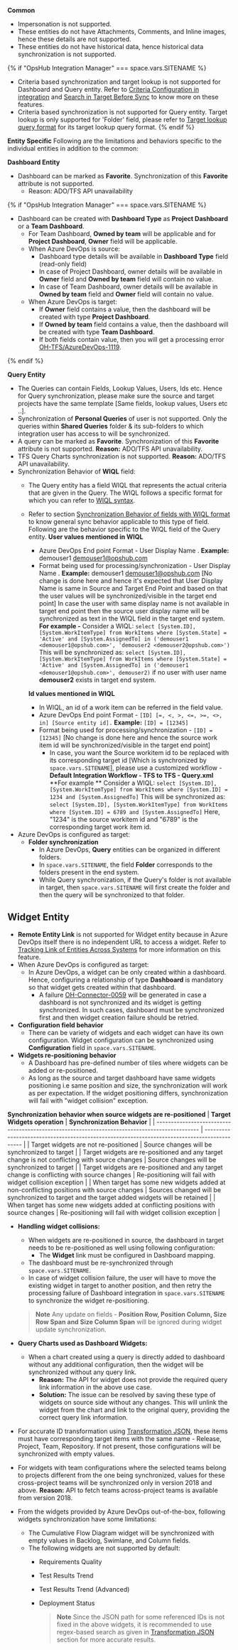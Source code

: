 **Common**

* Impersonation is not supported.
* These entities do not have Attachments, Comments, and Inline images, hence these details are not supported.
* These entities do not have historical data, hence historical data synchronization is not supported.

{% if "OpsHub Integration Manager" === space.vars.SITENAME %}
* Criteria based synchronization and target lookup is not supported for Dashboard and Query entity. Refer to [Criteria Configuration in integration](../../integrate/integration-configuration.md#criteria_configuration) and [Search in Target Before Sync](../../integrate/integration-configuration.md#search-in-target-before-sync) to know more on these features.
* Criteria based synchronization is not supported for Query entity. Target lookup is only supported for 'Folder' field, please refer to [Target lookup query format](../../connectors/team-foundation-server.md#supported-target-lookup-query-for-query-entity) for its target lookup query format.
{% endif %}

**Entity Specific**
Following are the limitations and behaviors specific to the individual entities in addition to the common:

**Dashboard Entity**

* Dashboard can be marked as **Favorite**. Synchronization of this **Favorite** attribute is not supported.
  * Reason: ADO/TFS API unavailability

{% if "OpsHub Integration Manager" === space.vars.SITENAME %}

* Dashboard can be created with **Dashboard Type** as **Project Dashboard** or a **Team Dashboard**.
  * For Team Dashboard, **Owned by team** will be applicable and for **Project Dashboard**, **Owner** field will be applicable.
  * When Azure DevOps is source:
    * Dashboard type details will be available in **Dashboard Type** field (read-only field)
    * In case of Project Dashboard, owner details will be available in **Owner** field and **Owned by team** field will contain no value.
    * In case of Team Dashboard, owner details will be available in **Owned by team** field and **Owner** field will contain no value.
  * When Azure DevOps is target:
    * If **Owner** field contains a value, then the dashboard will be created with type **Project Dashboard**.
    * If **Owned by team** field contains a value, then the dashboard will be created with type **Team Dashboard**.
    * If both fields contain value, then you will get a processing error [OH-TFS/AzureDevOps-1119](../../help-center/troubleshooting/errors/tfs/oh-tfs-azure-devops-1119.md).

{% endif %}

**Query Entity**

* The Queries can contain Fields, Lookup Values, Users, Ids etc. Hence for Query synchronization, please make sure the source and target projects have the same template [Same fields, lookup values, Users etc ..].
* Synchronization of **Personal Queries** of user is not supported. Only the queries within **Shared Queries** folder & its sub-folders to which integration user has access to will be synchronized.
* A query can be marked as **Favorite**. Synchronization of this **Favorite** attribute is not supported.
  **Reason:** ADO/TFS API unavailability.
* TFS Query Charts synchronization is not supported.
  **Reason:** ADO/TFS API unavailability.
* Synchronization Behavior of **WIQL** field:
  * The Query entity has a field WIQL that represents the actual criteria that are given in the Query. The WIQL follows a specific format for which you can refer to [WIQL syntax](https://docs.microsoft.com/en-us/azure/devops/boards/queries/wiql-syntax?view=azure-devops).
  *   Refer to section [Synchronization Behavior of fields with WIQL format](../../connectors/team-foundation-server.md#synchronization-behavior-of-fields-with-wiql-format) to know general sync behavior applicable to this type of field. Following are the behavior specific to the WIQL field of the Query entity.
      **User values mentioned in WIQL**

      * Azure DevOps End point Format - User Display Name . **Example:** demouser1 [demouser1@opshub.com](mailto:demouser1@opshub.com)
      * Format being used for processing/synchronization - User Display Name . **Example:** demouser1 [demouser1@opshub.com](mailto:demouser1@opshub.com)
        [No change is done here and hence it's expected that User Display Name is same in Source and Target End Point and based on that the user values will be synchronized/visible in the target end point]
        In case the user with same display name is not available in target end point then the source user display name will be synchronized as text in the WIQL field in the target end system.
        **For example -**
        Consider a WIQL:
        `select [System.ID], [System.WorkItemType] from WorkItems where [System.State] = 'Active' and [System.AssignedTo] in ('demouser1 <demouser1@opshub.com>', 'demouser2 <demouser2@opshub.com>')`
        This will be synchronized as:
        `select [System.ID], [System.WorkItemType] from WorkItems where [System.State] = 'Active' and [System.AssignedTo] in ('demouser1 <demouser1@opshub.com>', demouser2)`
        if no user with user name **demouser2** exists in target end system.

      **Id values mentioned in WIQL**

      * In WIQL, an id of a work item can be referred in the field value.
      * Azure DevOps End point Format - `[ID] [=, <, >, <=, >=, <>, in] [Source entity id].` **Example:** `[ID] = [12345]`
      * Format being used for processing/synchronization - `[ID] = [12345]`
        [No change is done here and hence the source work item id will be synchronized/visible in the target end point]
          * In case, you want the Source workitem id to be replaced with its corresponding target id [Which is synchronized by <code class="expression">space.vars.SITENAME</code>], please use a customized workflow - **Default Integration Workflow - TFS to TFS - Query.xml**
        **For example **
        Consider a WIQL:
        `select [System.ID], [System.WorkItemType] from WorkItems where [System.ID] = 1234 and [System.AssignedTo]`
        This will be synchronized as:
        `select [System.ID], [System.WorkItemType] from WorkItems where [System.ID] = 6789 and [System.AssignedTo]`
        Here, "1234" is the source workitem id and "6789" is the corresponding target work item id.
* Azure DevOps is configured as target:
  * **Folder synchronization**
    * In Azure DevOps, **Query** entities can be organized in different folders.
    * In <code class="expression">space.vars.SITENAME</code>, the field **Folder** corresponds to the folders present in the end system.
    * While Query synchronization, if the Query's folder is not available in target, then <code class="expression">space.vars.SITENAME</code> will first create the folder and then the query will be synchronized to that folder.

## Widget Entity

* **Remote Entity Link** is not supported for Widget entity because in Azure DevOps itself there is no independent URL to access a widget. Refer to [Tracking Link of Entities Across Systems](../../integrate/integration-configuration.md#tracking-id-and-link-of-entities-across-systems) for more information on this feature.
* When Azure DevOps is configured as target:
  * In Azure DevOps, a widget can be only created within a dashboard. Hence, configuring a relationship of type **Dashboard** is mandatory so that widget gets created within that dashboard.
    * A failure [OH-Connector-0059](../../help-center/troubleshooting/errors/common/oh-connector-0059.md) will be generated in case a dashboard is not synchronized and its widget is getting synchronized. In such cases, dashboard must be synchronized first and then widget creation failure should be retried.
* **Configuration field behavior**
  * There can be variety of widgets and each widget can have its own configuration. Widget configuration can be synchronized using **Configuration** field in <code class="expression">space.vars.SITENAME</code>.
* **Widgets re-positioning behavior**
  * A Dashboard has pre-defined number of tiles where widgets can be added or re-positioned.
  * As long as the source and target dashboard have same widgets positioning i.e same position and size, the synchronization will work as per expectation. If the widget positioning differs, synchronization will fail with "widget collision" exception.

**Synchronization behavior when source widgets are re-positioned**
| **Target Widgets operation**                                                                  | **Synchronization Behavior**                                                                 |
| --------------------------------------------------------------------------------------------- | -------------------------------------------------------------------------------------------- |
| Target widgets are not re-positioned                                                          | Source changes will be synchronized to target                                                |
| Target widgets are re-positioned and any target change is not conflicting with source changes | Source changes will be synchronized to target                                                |
| Target widgets are re-positioned and any target change is conflicting with source changes     | Re-positioning will fail with widget collision exception                                     |
| When target has some new widgets added at non-conflicting positions with source changes       | Sources changed will be synchronized to target and the target added widgets will be retained |
| When target has some new widgets added at conflicting positions with source changes           | Re-positioning will fail with widget collision exception                                     |

*   **Handling widget collisions:**

    * When widgets are re-positioned in source, the dashboard in target needs to be re-positioned as well using following configuration:
      * The **Widget** link must be configured in Dashboard mapping.
    * The dashboard must be re-synchronized through <code class="expression">space.vars.SITENAME</code>.
    * In case of widget collision failure, the user will have to move the existing widget in target to another position, and then retry the processing failure of Dashboard integration in <code class="expression">space.vars.SITENAME</code> to synchronize the widget re-positioning.

    > **Note** Any update on fields - **Position Row, Position Column, Size Row Span and Size Column Span** will be ignored during widget update synchronization.
* **Query Charts used as Dashboard Widgets:**
  * When a chart created using a query is directly added to dashboard without any additional configuration, then the widget will be synchronized without any query link.
    * **Reason:** The API for widget does not provide the required query link information in the above use case.
    * **Solution:** The issue can be resolved by saving these type of widgets on source side without any changes. This will unlink the widget from the chart and link to the original query, providing the correct query link information.
* For accurate ID transformation using [Transformation JSON](../../connectors/team-foundation-server.md#json-structure-overview), these items must have corresponding target items with the same name - Release, Project, Team, Repository. If not present, those configurations will be synchronized with empty values.
* For widgets with team configurations where the selected teams belong to projects different from the one being synchronized, values for these cross-project teams will be synchronized only in version 2018 and above.
  **Reason:** API to fetch teams across-project teams is available from version 2018.
* From the widgets provided by Azure DevOps out-of-the-box, following widgets synchronization have some limitations:
  * The Cumulative Flow Diagram widget will be synchronized with empty values in Backlog, Swimlane, and Column fields.
  * The following widgets are not supported by default:
    * Requirements Quality
    * Test Results Trend
    * Test Results Trend (Advanced)
    * Deployment Status

        > **Note** Since the JSON path for some referenced IDs is not fixed in the above widgets, it is recommended to use regex-based search as given in [Transformation JSON](../../connectors/team-foundation-server.md#json-structure-overview) section for more accurate results.
